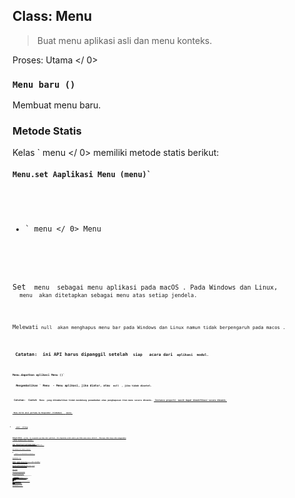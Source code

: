 ## Class: Menu

> Buat menu aplikasi asli dan menu konteks.

Proses:  Utama </ 0></p> 

### `Menu baru ()`

Membuat menu baru.

### Metode Statis

Kelas ` menu </ 0> memiliki metode statis berikut:</p>

<h4><code>Menu.set Aaplikasi Menu (menu)`</h4> 

* ` menu </ 0> Menu</li>
</ul>

<p>Set <code> menu </ 0> sebagai menu aplikasi pada macOS . Pada Windows dan Linux,
 <code> menu </ 0> akan ditetapkan sebagai menu atas setiap jendela.</p>

<p>Melewati<code> null </ 0> akan menghapus menu bar pada Windows dan Linux namun tidak berpengaruh pada macos .</p>

<p><strong> Catatan: </ 0> ini API harus dipanggil setelah <code> siap </ 1>  acara dari <code> aplikasi </ 1> modul.</p>

<h4><code>Menu.dapatkan aplikasi Menu ()`</h4> 
  Mengembalikan ` Menu </ 0> - Menu aplikasi, jika diatur, atau <code> null </ 0> , jika tidak disetel.</p>

<p><strong> Catatan: </ 0> Contoh <code> Menu </ 1> yang dikembalikan tidak mendukung penambahan atau penghapusan item menu secara dinamis. <a href="#instance-properties"> Instance properti </ 0> masih dapat dimodifikasi secara dinamis.</p>

<h4><code> Menu.kirim aksi pertama ke Responder (tindakan) </ 0>  <em> macos </ 1></h4>

<ul>
<li><code> aksi </ 0>  String</li>
</ul>

<p>Mengirimkan <code> action </ 0> ke responder pertama dari aplikasi. Ini digunakan untuk meniru perilaku menu macos default . Biasanya Anda hanya akan menggunakan
 <a href="menu-item.md#roles"><code> peran </ 0> properti dari <a href="menu-item.md"><code> MenuItem </ 1> .</p>

<p>Lihat <a href="https://developer.apple.com/library/mac/documentation/Cocoa/Conceptual/EventOverview/EventArchitecture/EventArchitecture.html#//apple_ref/doc/uid/10000060i-CH3-SW7"> MacOS Kakao Acara Penanganan Panduan </ 0> 
untuk informasi lebih lanjut tentang MacOS tindakan asli '.</p>

<h4><code>Menu.membangun dari Template (template)`</h4> 
  
  * ` template </ 0> MenuItemConstructorOptions []</li>
</ul>

<p>Mengembalikan <code> Menu </ 0></p>

<p>Umumnya, <code> template </ 0> hanyalah sebuah array dari <code> options </ 0> untuk membangun a
<a href="menu-item.md"> MenuItem </ 1>. Penggunaannya bisa diacu di atas.</p>

<p>Anda juga bisa melampirkan bidang lain ke elemen <code> template </ 0> dan mereka
akan menjadi properti dari item menu yang dibangun.</p>

<h3>Metode Instance</h3>

<p>The <code>menu` object has the following instance methods:</p> 
    #### `menu.popup ([browserWindow, options])`
    
    * ` browserWindow </ 0> BrowserWindow (opsional) - Default adalah jendela yang terfokus.</li>
<li><code>pilihan` Objek (opsional) 
      * ` x </ 0> Nomor (opsional) - Default adalah posisi kursor mouse saat ini.
Harus dinyatakan jika <code> y </ 0> dinyatakan.</li>
<li><code> y </ 0> Nomor (opsional) - Default adalah posisi kursor mouse saat ini.
Harus dinyatakan jika <code> x </ 0> dinyatakan.</li>
<li><code> async </ 0> Boolean (opsional) - Atur ke <code> true </ 0> agar metode ini segera dipanggil, <code> false </ 0> untuk kembali setelah menu dipilih atau ditutup. Default ke <code> false </ 0> .</li>
<li><code> positioningItem </ 0> Nomor (opsional) <em> macOS </ 1> - Indeks item menu ke
diposisikan di bawah kursor mouse pada koordinat yang ditentukan. Default
adalah -1.</li>
</ul></li>
</ul>

<p>Pops up this menu as a context menu in the <code>browserWindow`.</p> 
        #### `menu.closePopup([browserWindow])`
        
        * ` browserWindow </ 0> BrowserWindow (opsional) - Default adalah jendela yang terfokus.</li>
</ul>

<p>Menutup menu konteks di <code> browserWindow </ 0>.</p>

<h4><code>menu.append(menuItem)`</h4> 
          * ` menuItem </ 0> MenuItem</li>
</ul>

<p>Appends the <code>menuItem` to the menu.</p> 
            #### `menu.insert(pos, menuItem)`
            
            * `pos` Integer
            * ` menuItem </ 0> MenuItem</li>
</ul>

<p>Sisipkan <code> menuItem </ 0> ke posisi <code> pos </ 0> pada menu.</p>

<h3>Instance Properties</h3>

<p><code> menu </ 0> objek juga memiliki properti berikut:</p>

<h4><code>menu.items`</h4> 
              A `MenuItem[]` array containing the menu's items.
              
              Setiap ` Menu </ 0> terdiri dari beberapa <a href="menu-item.md"><code> MenuItem </ 1> s dan masing-masing <code> MenuItem </ 0>
bisa punya submenu.</p>

<h2>Contoh</h2>

<p>Kelas <code> Menu </ 0> hanya tersedia dalam proses utama, namun Anda juga dapat menggunakannya
dalam proses render melalui modul <a href="remote.md"><code> remote </ 1>.</p>

<h3>Proses utama</h3>

<p>Contoh pembuatan menu aplikasi pada proses utama dengan
API template sederhana:</p>

<pre><code class="javascript">const menu = Menu.buildFromTemplate(template)
Menu.setApplicationMenu(menu)
`</pre> 
              
              ### Render process
              
              Below is an example of creating a menu dynamically in a web page (render process) by using the [`remote`](remote.md) module, and showing it when the user right clicks the page:
              
              ```html
<!-- index.html -->
<script>
const {remote} = require('electron')
const {Menu, MenuItem} = remote

const menu = new Menu()
menu.append(new MenuItem({label: 'MenuItem1', click() { console.log('item 1 clicked') }}))
menu.append(new MenuItem({type: 'separator'}))
menu.append(new MenuItem({label: 'MenuItem2', type: 'checkbox', checked: true}))

window.addEventListener('contextmenu', (e) => {
  e.preventDefault()
  menu.popup(remote.getCurrentWindow())
}, false)
</script>
```
          
          ## Notes on macOS Application Menu
          
          macos memiliki gaya menu aplikasi yang sama sekali berbeda dari Windows dan Linux. Berikut adalah beberapa catatan tentang cara membuat menu aplikasi Anda lebih mirip dengan asli.
          
          ### Menu Standar
          
          Di macos terdapat banyak menu standar yang ditentukan oleh sistem, seperti menu ` Services </ 0> dan
 <code> Windows </ 0> . Untuk membuat menu Anda menu standar, Anda harus mengatur menu Anda
 <code> peran </ 0> ke salah satu dari berikut dan elektron akan mengenali mereka dan membuat mereka menjadi menu standar:</p>

<ul>
<li><code>jendela`</li> 
          
          * `membantu`
          * `jasa`</ul> 
          
          ### Tindakan Item Menu Standar
          
          macos telah memberikan tindakan standar untuk beberapa item menu, seperti ` Tentang xxx </ 0> ,
 <code> Sembunyikan xxx </ 0> , dan <code> Sembunyikan Lainnya </ 0> . Untuk mengatur tindakan item menu ke tindakan standar, Anda harus mengatur atribut <code> role </ 0> dari item menu.</p>

<h3>Nama Menu Utama</h3>

<p>Pada macos label item pertama menu aplikasi selalu nama aplikasi Anda, tidak peduli label apa yang Anda tetapkan. Untuk mengubahnya, modifikasi berkas <code> Info.plist < file > aplikasi Anda
 . Lihat
 <a href="https://developer.apple.com/library/ios/documentation/general/Reference/InfoPlistKeyReference/Articles/AboutInformationPropertyListFiles.html"> About Information Property List Files </ 0> 
untuk informasi lebih lanjut.</p>

<h2>Setting Menu for Specific Browser Window (<em>Linux</em> <em>Windows</em>)</h2>

<p>The <a href="https://github.com/electron/electron/blob/master/docs/api/browser-window.md#winsetmenumenu-linux-windows"><code>setMenu` method</a> of browser windows can set the menu of certain browser windows.
          
          ## Menu Item Position
          
          You can make use of `position` and `id` to control how the item will be placed when building a menu with `Menu.buildFromTemplate`.
          
          The `position` attribute of `MenuItem` has the form `[placement]=[id]`, where `placement` is one of `before`, `after`, or `endof` and `id` is the unique ID of an existing item in the menu:
          
          * `before` - Inserts this item before the id referenced item. If the referenced item doesn't exist the item will be inserted at the end of the menu.
          * `after` - Inserts this item after id referenced item. If the referenced item doesn't exist the item will be inserted at the end of the menu.
          * `endof` - Inserts this item at the end of the logical group containing the id referenced item (groups are created by separator items). If the referenced item doesn't exist, a new separator group is created with the given id and this item is inserted after that separator.
          
          When an item is positioned, all un-positioned items are inserted after it until a new item is positioned. So if you want to position a group of menu items in the same location you only need to specify a position for the first item.
          
          ### Contoh
          
          Template:
          
          ```javascript
[
  {label: '4', id: '4'},
  {label: '5', id: '5'},
  {label: '1', id: '1', position: 'before=4'},
  {label: '2', id: '2'},
  {label: '3', id: '3'}
]
```
      
      Menu:
      
          <br />- 1
          - 2
          - 3
          - 4
          - 5
          
      
      Template:
      
      ```javascript
[
  {label: 'a', position: 'endof=letters'},
  {label: '1', position: 'endof=numbers'},
  {label: 'b', position: 'endof=letters'},
  {label: '2', position: 'endof=numbers'},
  {label: 'c', position: 'endof=letters'},
  {label: '3', position: 'endof=numbers'}
]
```
  
  Menu:
  
      <br />- ---
      - a
      - b
      - c
      - ---
      - 1
      - 2
      - 3
